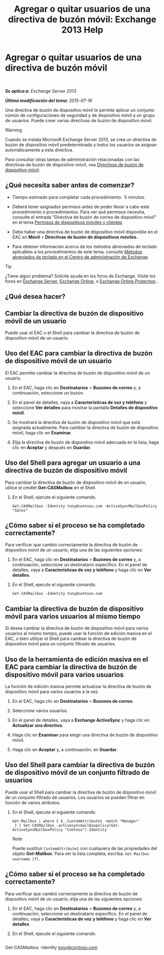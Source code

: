 ﻿---
title: 'Agregar o quitar usuarios de una directiva de buzón móvil: Exchange 2013 Help'
TOCTitle: Agregar o quitar usuarios de una directiva de buzón móvil
ms:assetid: 4ca8e395-c074-4165-b788-16fae3e2ccab
ms:mtpsurl: https://technet.microsoft.com/es-es/library/Aa997929(v=EXCHG.150)
ms:contentKeyID: 49895617
ms.date: 04/23/2018
mtps_version: v=EXCHG.150
ms.translationtype: HT
---

# Agregar o quitar usuarios de una directiva de buzón móvil

 

_**Se aplica a:** Exchange Server 2013_

_**Última modificación del tema:** 2015-07-16_

Una directiva de buzón de dispositivo móvil le permite aplicar un conjunto común de configuraciones de seguridad y de dispositivo móvil a un grupo de usuarios. Puede crear varias directivas de buzón de dispositivo móvil.


> [!WARNING]
> Cuando se instala Microsoft Exchange Server 2013, se crea un directiva de buzón de dispositivo móvil predeterminada y todos los usuarios se asignan automáticamente a esta directiva.



Para consultar otras tareas de administración relacionadas con las directivas de buzón de dispositivo móvil, vea [Directivas de buzón de dispositivo móvil](mobile-device-mailbox-policies-exchange-2013-help.md).

## ¿Qué necesita saber antes de comenzar?

  - Tiempo estimado para completar cada procedimiento:  5 minutos.

  - Deberá tener asignados permisos antes de poder llevar a cabo este procedimiento o procedimientos. Para ver qué permisos necesita, consulte el entrada "Directiva de buzón de correo de dispositivo móvil" en el tema [Permisos de dispositivos móviles y clientes](clients-and-mobile-devices-permissions-exchange-2013-help.md).

  - Debe haber una directiva de buzón de dispositivo móvil disponible en el EAC en **Móvil** \> **Directivas de buzón de dispositivos móviles**.

  - Para obtener información acerca de los métodos abreviados de teclado aplicables a los procedimientos de este tema, consulte [Métodos abreviados de teclado en el Centro de administración de Exchange](keyboard-shortcuts-in-the-exchange-admin-center-exchange-online-protection-help.md).


> [!TIP]
> ¿Tiene algún problema? Solicite ayuda en los foros de Exchange. Visite los foros en <A href="https://go.microsoft.com/fwlink/p/?linkid=60612">Exchange Server</A>, <A href="https://go.microsoft.com/fwlink/p/?linkid=267542">Exchange Online</A>, o <A href="https://go.microsoft.com/fwlink/p/?linkid=285351">Exchange Online Protection</A>..



## ¿Qué desea hacer?

## Cambiar la directiva de buzón de dispositivo móvil de un usuario

Puede usar el EAC o el Shell para cambiar la directiva de buzón de dispositivo móvil de un usuario.

## Uso del EAC para cambiar la directiva de buzón de dispositivo móvil de un usuario

El EAC permite cambiar la directiva de buzón de dispositivo móvil de un usuario.

1.  En el EAC, haga clic en **Destinatarios** \> **Buzones de correo** y, a continuación, seleccione un buzón.

2.  En el panel de detalles, vaya a **Características de voz y teléfono** y seleccione **Ver detalles** para mostrar la pantalla **Detalles de dispositivo móvil**.

3.  Se mostrará la directiva de buzón de dispositivo móvil que está asignada actualmente. Para cambiar la directiva de buzón de dispositivo móvil, haga clic en **Examinar**.

4.  Elija la directiva de buzón de dispositivo móvil adecuada en la lista, haga clic en **Aceptar** y después en **Guardar**.

## Uso del Shell para agregar un usuario a una directiva de buzón de dispositivo móvil

Para cambiar la directiva de buzón de dispositivo móvil de un usuario, utilice el cmdlet **Get-CASMailbox** en el Shell.

1.  En el Shell, ejecute el siguiente comando.
    
        Get-CASMailbox -Identity tony@contoso.com -ActiveSyncMailboxPolicy "Sales" 

## ¿Cómo saber si el proceso se ha completado correctamente?

Para verificar que cambió correctamente la directiva de buzón de dispositivo móvil de un usuario, elija una de las siguientes opciones:

1.  En el EAC, haga clic en **Destinatarios** \> **Buzones de correo** y, a continuación, seleccione un destinatario específico. En el panel de detalles, vaya a **Características de voz y teléfono** y haga clic en **Ver detalles**.

2.  En el Shell, ejecute el siguiente comando.
    
        Get-CASMailbox -Identity tony@contoso.com 

## Cambiar la directiva de buzón de dispositivo móvil para varios usuarios al mismo tiempo

Si desea cambiar la directiva de buzón de dispositivo móvil para varios usuarios al mismo tiempo, puede usar la función de edición masiva en el EAC, o bien utilizar el Shell para cambiar la directiva de buzón de dispositivo móvil para un conjunto filtrado de usuarios.

## Uso de la herramienta de edición masiva en el EAC para cambiar la directiva de buzón de dispositivo móvil para varios usuarios

La función de edición masiva permite actualizar la directiva de buzón de dispositivo móvil para varios usuarios a la vez.

1.  En el EAC, haga clic en **Destinatarios** \> **Buzones de correo**.

2.  Seleccione varios usuarios.

3.  En el panel de detalles, vaya a **Exchange ActiveSync** y haga clic en **Actualizar una directiva**.

4.  Haga clic en **Examinar** para elegir una directiva de buzón de dispositivo móvil.

5.  Haga clic en **Aceptar** y, a continuación, en **Guardar**.

## Uso del Shell para cambiar la directiva de buzón de dispositivo móvil de un conjunto filtrado de usuarios

Puede usar el Shell para cambiar la directiva de buzón de dispositivo móvil de un conjunto filtrado de usuarios. Los usuarios se pueden filtrar en función de varios atributos.

1.  En el Shell, ejecute el siguiente comando.
    
        Get-Mailbox | where { $_.CustomAttribute1 -match "Manager"
         } | Set-CASMailbox -activesyncmailboxpolicy(Get-ActiveSyncMailboxPolicy "Contoso").Identity
    

    > [!NOTE]
    > Puede sustituir <CODE>CustomAttribute1</CODE> con cualquiera de las propiedades del objeto <STRONG>Get-Mailbox</STRONG>. Para ver la lista completa, escriba: <CODE>Get-Mailbox username |fl</CODE>.



## ¿Cómo saber si el proceso se ha completado correctamente?

Para verificar que cambió correctamente la directiva de buzón de dispositivo móvil de un usuario, elija una de las siguientes opciones:

1.  En el EAC, haga clic en **Destinatarios** \> **Buzones de correo** y, a continuación, seleccione un destinatario específico. En el panel de detalles, vaya a **Características de voz y teléfono** y haga clic en **Ver detalles**.

2.  En el Shell, ejecute el siguiente comando.
    
    ```powershell
Get-CASMailbox -Identity tony@contoso.com
```

